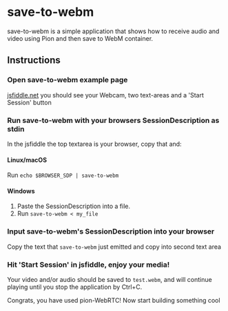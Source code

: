 # save-to-webm
save-to-webm is a simple application that shows how to receive audio and video using Pion and then save to WebM container.

## Instructions
### Open save-to-webm example page
[jsfiddle.net](https://jsfiddle.net/07jknmed/) you should see your Webcam, two text-areas and a 'Start Session' button

### Run save-to-webm with your browsers SessionDescription as stdin
In the jsfiddle the top textarea is your browser, copy that and:
#### Linux/macOS
Run `echo $BROWSER_SDP | save-to-webm`
#### Windows
1. Paste the SessionDescription into a file.
1. Run `save-to-webm < my_file`

### Input save-to-webm's SessionDescription into your browser
Copy the text that `save-to-webm` just emitted and copy into second text area

### Hit 'Start Session' in jsfiddle, enjoy your media!
Your video and/or audio should be saved to `test.webm`, and will continue playing until you stop the application by Ctrl+C.

Congrats, you have used pion-WebRTC! Now start building something cool
